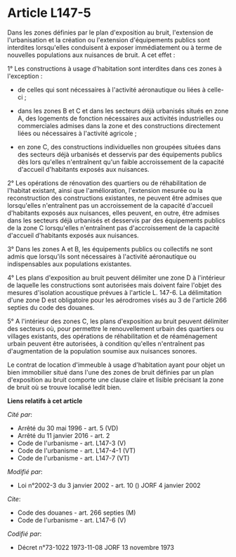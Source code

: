 # Article L147-5

Dans les zones définies par le plan d'exposition au bruit, l'extension de l'urbanisation et la création ou l'extension
d'équipements publics sont interdites lorsqu'elles conduisent à exposer immédiatement ou à terme de nouvelles populations aux
nuisances de bruit. A cet effet :

1° Les constructions à usage d'habitation sont interdites dans ces zones à l'exception :

- de celles qui sont nécessaires à l'activité aéronautique ou liées à celle-ci ;

- dans les zones B et C et dans les secteurs déjà urbanisés situés en zone A, des logements de fonction nécessaires aux
activités industrielles ou commerciales admises dans la zone et des constructions directement liées ou nécessaires à
l'activité agricole ;

- en zone C, des constructions individuelles non groupées situées dans des secteurs déjà urbanisés et desservis par des
équipements publics dès lors qu'elles n'entraînent qu'un faible accroissement de la capacité d'accueil d'habitants exposés
aux nuisances.

2° Les opérations de rénovation des quartiers ou de réhabilitation de l'habitat existant, ainsi que l'amélioration,
l'extension mesurée ou la reconstruction des constructions existantes, ne peuvent être admises que lorsqu'elles n'entraînent
pas un accroissement de la capacité d'accueil d'habitants exposés aux nuisances, elles peuvent, en outre, être admises dans
les secteurs déjà urbanisés et desservis par des équipements publics de la zone C lorsqu'elles n'entraînent pas
d'accroissement de la capacité d'accueil d'habitants exposés aux nuisances.

3° Dans les zones A et B, les équipements publics ou collectifs ne sont admis que lorsqu'ils sont nécessaires à l'activité
aéronautique ou indispensables aux populations existantes.

4° Les plans d'exposition au bruit peuvent délimiter une zone D à l'intérieur de laquelle les constructions sont autorisées
mais doivent faire l'objet des mesures d'isolation acoustique prévues à l'article L. 147-6. La délimitation d'une zone D est
obligatoire pour les aérodromes visés au 3 de l'article 266 septies du code des douanes.

5° A l'intérieur des zones C, les plans d'exposition au bruit peuvent délimiter des secteurs où, pour permettre le
renouvellement urbain des quartiers ou villages existants, des opérations de réhabilitation et de réaménagement urbain
peuvent être autorisées, à condition qu'elles n'entraînent pas d'augmentation de la population soumise aux nuisances sonores.

Le contrat de location d'immeuble à usage d'habitation ayant pour objet un bien immobilier situé dans l'une des zones de
bruit définies par un plan d'exposition au bruit comporte une clause claire et lisible précisant la zone de bruit où se
trouve localisé ledit bien.

**Liens relatifs à cet article**

_Cité par_:

  - Arrêté du 30 mai 1996 - art. 5 (VD)
  - Arrêté du 11 janvier 2016 - art. 2
  - Code de l'urbanisme - art. L147-3 (V)
  - Code de l'urbanisme - art. L147-4-1 (VT)
  - Code de l'urbanisme - art. L147-7 (VT)

_Modifié par_:

  - Loi n°2002-3 du 3 janvier 2002 - art. 10 () JORF 4 janvier 2002

_Cite_:

  - Code des douanes - art. 266 septies (M)
  - Code de l'urbanisme - art. L147-6 (V)

_Codifié par_:

  - Décret n°73-1022 1973-11-08 JORF 13 novembre 1973
